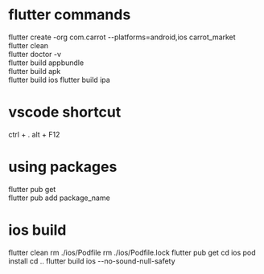 # flutter commands

flutter create -org com.carrot --platforms=android,ios carrot_market  
flutter clean  
flutter doctor -v  
flutter build appbundle  
flutter build apk  
flutter build ios
flutter build ipa

# vscode shortcut

ctrl + .
alt + F12

# using packages

flutter pub get  
flutter pub add package_name

# ios build

flutter clean
rm ./ios/Podfile
rm ./ios/Podfile.lock
flutter pub get
cd ios
pod install
cd ..
flutter build ios --no-sound-null-safety
